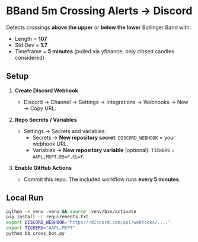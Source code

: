 # BBand 5m Crossing Alerts -> Discord

Detects crossings **above the upper** or **below the lower** Bollinger Band with:
- Length = **107**
- Std Dev = **1.7**
- Timeframe = **5 minutes** (pulled via yfinance; only *closed* candles considered)

## Setup

1. **Create Discord Webhook**
   - Discord → Channel → Settings → Integrations → Webhooks → New → Copy URL.

2. **Repo Secrets / Variables**
   - Settings → Secrets and variables:
     - Secrets → **New repository secret**: `DISCORD_WEBHOOK` = your webhook URL.
     - Variables → **New repository variable** (optional): `TICKERS` = `AAPL,MSFT,ES=F,CL=F`.

3. **Enable GitHub Actions**
   - Commit this repo. The included workflow runs **every 5 minutes**.

## Local Run
```bash
python -m venv .venv && source .venv/bin/activate
pip install -r requirements.txt
export DISCORD_WEBHOOK="https://discord.com/api/webhooks/...."
export TICKERS="AAPL,MSFT"
python bb_cross_bot.py
